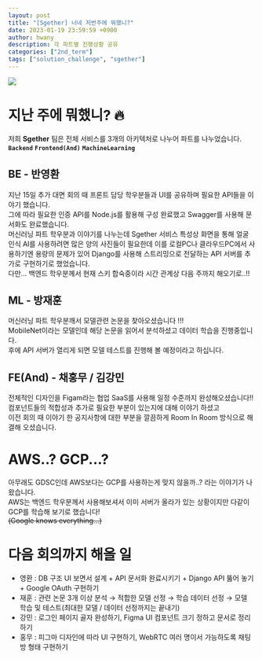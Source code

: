 ```yaml
---
layout: post
title: "[Sgether] 너네 저번주에 뭐했니?"
date: 2023-01-19 23:59:59 +0900
author: hwany
description: 각 파트별 진행상황 공유
categories: ["2nd_term"]
tags: ["solution_challenge", "sgether"]
---
```


<img src="https://avatars.githubusercontent.com/u/122191295"/>

# 지난 주에 뭐했니? 🔥

저희 **Sgether** 팀은 전체 서비스를 3개의 아키텍처로
 나누어 파트를 나누었습니다.  
**`Backend`** **`Frontend(And)`** **`MachineLearning`**


## BE - 반영환
지난 15일 추가 대면 회의 때 프론트 담당 학우분들과 UI를 공유하며 필요한 API들을 이야기 했습니다.  
그에 따라 필요한 인증 API를 Node.js를 활용해 구성 완료했고 Swagger를 사용해  문서화도 완료했습니다.  
머신러닝 파트 학우분과 이야기를 나누는데 Sgether 서비스 특성상 화면을 통해 얼굴 인식 AI를 사용하려면 많은 양의 사진들이 필요한데 이를 로컬PC나 클라우드PC에서 사용하기엔 용량의 문제가 있어 Django를 사용해 스트리밍으로 전달하는 API 서버를 추가로 구현하기로 했었습니다.  
다만... 백엔드 학우분께서 현재 스키 합숙중이라 시간 관계상 다음 주까지 해오기로..!!

## ML - 방재훈
머신러닝 파트 학우분깨서 모델관련 논문을 찾아오셨습니다 !!!  
MobileNet이라는 모델인데 해당 논문을 읽어서 분석하셨고 데이터 학습을 진행중입니다.  
후에 API 서버가 열리게 되면 모델 테스트를 진행해 볼 예정이라고 하십니다.  

## FE(And) - 채홍무 / 김강민
전체적인 디자인을 Figam라는 협업 SaaS를 사용해 일정 수준까지 완성해오셨습니다!!  
컴포넌트들의 적합성과 추가로 필요한 부분이 있는지에 대해 이야기 하셨고  
이전 회의 때 이야기 한 공지사항에 대한 부분을 깔끔하게 Room In Room 방식으로 해결해 오셨습니다.  



# AWS..? GCP...?

아무래도 GDSC인데 AWS보다는 GCP를 사용하는게 맞지 않을까..? 라는 이야기가 나왔습니다.  
AWS는 백엔드 학우분께서 사용해보셔서 이미 서버가 올라가 있는 상황이지만 다같이 GCP를 학습해 보기로 했습니다!  
~~(Google knows everything...)~~

# 다음 회의까지 해올 일

-   영환 : DB 구조 UI 보면서 설계 + API 문서화 완료시키기 + Django API 뚫어 놓기 + Google OAuth 구현하기
-   재훈 : 관련 논문 3개 이상 분석 → 적합한 모델 선정 → 학습 데이터 선정 → 모델 학습 및 테스트(최대한 모델 / 데이터 선정까지는 끝내기)
-   강민 : 로그인 페이지 골자 완성하기, Figma UI 컴포넌트 크기 정하고 문서로 정리하기
-   홍무 : 피그마 디자인에 따라 UI 구현하기, WebRTC 여러 명이서 가능하도록 채팅방 형태 구현하기
